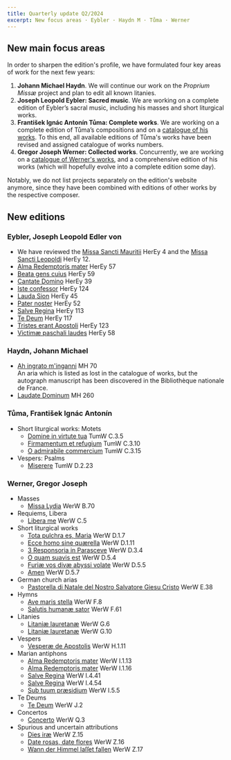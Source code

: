 ```yaml
---
title: Quarterly update Q2/2024
excerpt: New focus areas · Eybler · Haydn M · Tůma · Werner
---
```


## New main focus areas

In order to sharpen the edition's profile, we have formulated four key areas of work for the next few years:

1. **Johann Michael Haydn**. We will continue our work on the *Proprium Missæ* project and plan to edit all known litanies.
2. **Joseph Leopold Eybler: Sacred music**. We are working on a complete edition of Eybler’s sacral music, including his masses and short liturgical works.
3. **František Ignác Antonín Tůma: Complete works**. We are working on a complete edition of Tůma’s compositions and on a [catalogue of his works](https://www.frantisek-tuma.at/). To this end, all available editions of Tůma's works have been revised and assigned catalogue of works numbers.
4. **Gregor Joseph Werner: Collected works**. Concurrently, we are working on a [catalogue of Werner's works](https://www.gregor-joseph-werner.at/), and a comprehensive edition of his works (which will hopefully evolve into a complete edition some day).

Notably, we do not list projects separately on the edition's website anymore, since they have been combined with editions of other works by the respective composer.


## New editions

### Eybler, Joseph Leopold Edler von

- We have reviewed the [Missa Sancti Mauritii](/scores/joseph-leopold-edler-von-eybler/#work-herey-4) HerEy 4 and the [Missa Sancti Leopoldi](/scores/joseph-leopold-edler-von-eybler/#work-herey-12) HerEy 12.
- [Alma Redemptoris mater](/scores/joseph-leopold-edler-von-eybler/#work-herey-57) HerEy 57
- [Beata gens cuius](/scores/joseph-leopold-edler-von-eybler/#work-herey-59) HerEy 59
- [Cantate Domino](/scores/joseph-leopold-edler-von-eybler/#work-herey-39) HerEy 39
- [Iste confessor](/scores/joseph-leopold-edler-von-eybler/#work-herey-124) HerEy 124
- [Lauda Sion](/scores/joseph-leopold-edler-von-eybler/#work-herey-45) HerEy 45
- [Pater noster](/scores/joseph-leopold-edler-von-eybler/#work-herey-52) HerEy 52
- [Salve Regina](/scores/joseph-leopold-edler-von-eybler/#work-herey-113) HerEy 113
- [Te Deum](/scores/joseph-leopold-edler-von-eybler/#work-herey-117) HerEy 117
- [Tristes erant Apostoli](/scores/joseph-leopold-edler-von-eybler/#work-herey-123) HerEy 123
- [Victimæ paschali laudes](/scores/joseph-leopold-edler-von-eybler/#work-herey-58) HerEy 58


### Haydn, Johann Michael

- [Ah ingrato m'inganni](scores/johann-michael-haydn/#work-mh-70) MH 70<br/>
  An aria which is listed as lost in the catalogue of works, but the autograph manuscript has been discovered in the Bibliothèque nationale de France.
- [Laudate Dominum](scores/johann-michael-haydn/#work-mh-260) MH 260


### Tůma, František Ignác Antonín

- Short liturgical works: Motets
  - [Domine in virtute tua](/scores/frantisek-ignac-antonin-tuma/#work-tumw-c-3-5) TumW C.3.5
  - [Firmamentum et refugium](/scores/frantisek-ignac-antonin-tuma/#work-tumw-c-3-10) TumW C.3.10
  - [O admirabile commercium](/scores/frantisek-ignac-antonin-tuma/#work-tumw-c-3-15) TumW C.3.15
- Vespers: Psalms
  - [Miserere](/scores/frantisek-ignac-antonin-tuma/#work-tumw-d-2-23) TumW D.2.23


### Werner, Gregor Joseph

- Masses
  - [Missa Lydia](/scores/gregor-joseph-werner/#work-werw-b-70) WerW B.70
- Requiems, Libera
  - [Libera me](/scores/gregor-joseph-werner/#work-werw-c-5) WerW C.5
- Short liturgical works
  - [Tota pulchra es, Maria](/scores/gregor-joseph-werner/#work-werw-d-1-7) WerW D.1.7
  - [Ecce homo sine quærella](/scores/gregor-joseph-werner/#work-werw-d-1-11) WerW D.1.11
  - [3 Responsoria in Parasceve](/scores/gregor-joseph-werner/#work-werw-d-3-4) WerW D.3.4
  - [O quam suavis est](/scores/gregor-joseph-werner/#work-werw-d-5-4) WerW D.5.4
  - [Furiæ vos divæ abyssi volate](/scores/gregor-joseph-werner/#work-werw-d-5-5) WerW D.5.5
  - [Amen](/scores/gregor-joseph-werner/#work-werw-d-5-7) WerW D.5.7
- German church arias
  - [Pastorella di Natale del Nostro Salvatore Giesu Cristo](/scores/gregor-joseph-werner/#work-werw-e-38) WerW E.38
- Hymns
  - [Ave maris stella](/scores/gregor-joseph-werner/#work-werw-f-8) WerW F.8
  - [Salutis humanæ sator](/scores/gregor-joseph-werner/#work-werw-f-61) WerW F.61
- Litanies
  - [Litaniæ lauretanæ](/scores/gregor-joseph-werner/#work-werw-g-6) WerW G.6
  - [Litaniæ lauretanæ](/scores/gregor-joseph-werner/#work-werw-g-10) WerW G.10
- Vespers
  - [Vesperæ de Apostolis](/scores/gregor-joseph-werner/#work-werw-h-1-11) WerW H.1.11
- Marian antiphons
  - [Alma Redemptoris mater](/scores/gregor-joseph-werner/#work-werw-i-1-13) WerW I.1.13
  - [Alma Redemptoris mater](/scores/gregor-joseph-werner/#work-werw-i-1-16) WerW I.1.16
  - [Salve Regina](/scores/gregor-joseph-werner/#work-werw-i-4-41) WerW I.4.41
  - [Salve Regina](/scores/gregor-joseph-werner/#work-werw-i-4-54) WerW I.4.54
  - [Sub tuum præsidium](/scores/gregor-joseph-werner/#work-werw-i-5-5  ) WerW I.5.5
- Te Deums
  - [Te Deum](/scores/gregor-joseph-werner/#work-werw-j-2) WerW J.2
- Concertos
  - [Concerto](/scores/gregor-joseph-werner/#work-werw-q-3) WerW Q.3
- Spurious and uncertain attributions
  - [Dies iræ](/scores/gregor-joseph-werner/#work-werw-z-15) WerW Z.15
  - [Date rosas, date flores](/scores/gregor-joseph-werner/#work-werw-z-16) WerW Z.16
  - [Wann der Himmel laſſet fallen](/scores/gregor-joseph-werner/#work-werw-z-17) WerW Z.17
